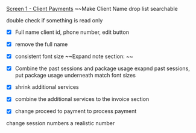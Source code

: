 [Screen 1 - Client Payments](https://www.figma.com/proto/yMiiYuMLzU8QVyjYbaCmdT/Untitled?page-id=0%3A1&type=design&node-id=1-3&viewport=208%2C448%2C0.52&t=TunvRVgEhrFGJJ8y-1&scaling=min-zoom)
~~Make Client Name drop list searchable

double check if something is read only
- [x]  Full name client id, phone number, edit button 
- [x]  remove the full name 
- [x] consistent font size
~~Expand note section: ~~
- [x] Combine the past sessions and package usage
exapnd past sessions, put package usage underneath
match font sizes


- [x] shrink additional services 


- [x] combine the additional services to the invoice section 

- [x] change proceed to payment to process payment

change session numbers a realistic number